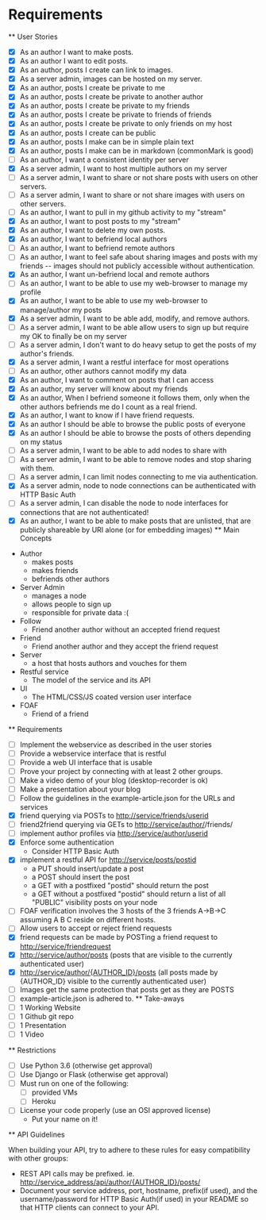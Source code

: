 # Requirements

** User Stories

- [x] As an author I want to make posts.
- [x] As an author I want to edit posts.
- [x] As an author, posts I create can link to images.
- [x] As a server admin, images can be hosted on my server.
- [x] As an author, posts I create be private to me
- [x] As an author, posts I create be private to another author
- [x] As an author, posts I create be private to my friends
- [x] As an author, posts I create be private to friends of friends
- [x] As an author, posts I create be private to only friends on my host
- [x] As an author, posts I create can be public
- [x] As an author, posts I make can be in simple plain text
- [x] As an author, posts I make can be in markdown (commonMark is good)
- [ ] As an author, I want a consistent identity per server
- [x] As a server admin, I want to host multiple authors on my server
- [ ] As a server admin, I want to share or not share posts with users
         on other servers.
- [ ] As a server admin, I want to share or not share images with users
         on other servers.
- [ ] As an author, I want to pull in my github activity to my "stream"
- [x] As an author, I want to post posts to my "stream"
- [x] As an author, I want to delete my own posts.
- [x] As an author, I want to befriend local authors
- [ ] As an author, I want to befriend remote authors
- [ ] As an author, I want to feel safe about sharing images and
         posts with my friends -- images should not publicly accessible
         without authentication.
- [x] As an author, I want un-befriend local and remote authors
- [ ] As an author, I want to be able to use my web-browser to manage
         my profile
- [x] As an author, I want to be able to use my web-browser to manage/author
         my posts
- [x] As a server admin, I want to be able add, modify, and remove
         authors.
- [ ] As a server admin, I want to be able allow users to sign up but
          require my OK to finally be on my server
- [ ] As a server admin, I don't want to do heavy setup to get the
         posts of my author's friends.
- [x] As a server admin, I want a restful interface for most operations
- [ ] As an author, other authors cannot modify my data
- [x] As an author, I want to comment on posts that I can access
- [x] As an author, my server will know about my friends
- [x] As an author, When I befriend someone it follows them, only when
         the other authors befriends me do I count as a real friend.
- [x] As an author, I want to know if I have friend requests.
- [x] As an author I should be able to browse the public posts of everyone
- [x] As an author I should be able to browse the posts of others depending on my status
- [ ] As a server admin, I want to be able to add nodes to share with
- [ ] As a server admin, I want to be able to remove nodes and stop
         sharing with them.
- [ ] As a server admin, I can limit nodes connecting to me via
         authentication.
- [x] As a server admin, node to node connections can be authenticated
         with HTTP Basic Auth
- [ ] As a server admin, I can disable the node to node interfaces for
         connections that are not authenticated!
- [x] As an author, I want to be able to make posts that are unlisted,
         that are publicly shareable by URI alone (or for embedding images)
** Main Concepts
- Author
  - makes posts
  - makes friends
  - befriends other authors
- Server Admin
  - manages a node
  - allows people to sign up
  - responsible for private data :(
- Follow
  - Friend another author without an accepted friend request
- Friend
  - Friend another author and they accept the friend request
- Server
  - a host that hosts authors and vouches for them
- Restful service
  - The model of the service and its API
- UI
  - The HTML/CSS/JS coated version user interface
- FOAF
  - Friend of a friend

** Requirements

- [ ] Implement the webservice as described in the user stories
- [ ] Provide a webservice interface that is restful
- [ ] Provide a web UI interface that is usable
- [ ] Prove your project by connecting with at least 2 other
     groups.
- [ ] Make a video demo of your blog (desktop-recorder is ok)
- [ ] Make a presentation about your blog
- [ ] Follow the guidelines in the example-article.json for the
     URLs and services
- [x] friend querying via POSTs to <http://service/friends/userid>
- [ ] friend2friend querying via GETs to <http://service/author/><userid>/friends/<userid>
- [ ] implement author profiles via <http://service/author/userid>
- [x] Enforce some authentication
  - Consider HTTP Basic Auth
- [x] implement a restful API for <http://service/posts/postid>
  - a PUT should insert/update a post
  - a POST should insert the post
  - a GET with a postfixed "postid" should return the post
  - a GET without a postfixed "postid" should return a list of all "PUBLIC" visibility posts on your node
- [ ] FOAF verification involves the 3 hosts of the 3 friends
     A->B->C assuming A B C reside on different hosts.
- [ ] Allow users to accept or reject friend requests
- [x] friend requests can be made by POSTing a friend request to
     <http://service/friendrequest>
- [x] <http://service/author/posts> (posts that are visible to the currently authenticated user)
- [x] <http://service/author/{AUTHOR_ID}/posts> (all posts made by {AUTHOR_ID} visible to the currently authenticated user)
- [ ] Images get the same protection that posts get as they are POSTS
- [ ] example-article.json is adhered to.
** Take-aways
- [ ] 1 Working Website
- [ ] 1 Github git repo
- [ ] 1 Presentation
- [ ] 1 Video

** Restrictions

- [ ] Use Python 3.6 (otherwise get approval)
- [ ] Use Django or Flask (otherwise get approval)
- [ ] Must run on one of the following:
  - [ ] provided VMs
  - [ ] Heroku
- [ ] License your code properly (use an OSI approved license)
  - Put your name on it!

** API Guidelines

   When building your API, try to adhere to these rules for easy compatibility with other groups:

- REST API calls may be prefixed. ie. <http://service_address/api/author/{AUTHOR_ID}/posts/>
- Document your service address, port, hostname, prefix(if used), and the username/password for HTTP
    Basic Auth(if used) in your README so that HTTP clients can connect to your API.
